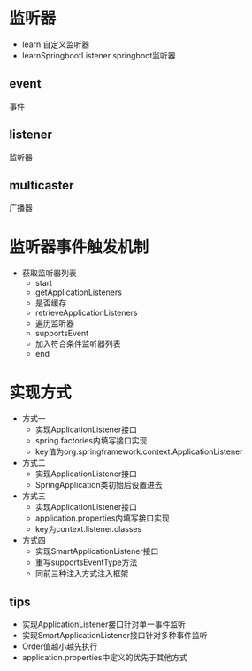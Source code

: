# 监听器
-   learn
    自定义监听器
-   learnSpringbootListener
    springboot监听器

## event
事件

## listener
监听器

## multicaster
广播器

# 监听器事件触发机制
-   获取监听器列表
    -   start
    -   getApplicationListeners
    -   是否缓存
    -   retrieveApplicationListeners
    -   遍历监听器
    -   supportsEvent
    -   加入符合条件监听器列表
    -   end
    
# 实现方式
-   方式一
    -   实现ApplicationListener接口
    -   spring.factories内填写接口实现
    -   key值为org.springframework.context.ApplicationListener
-   方式二
    -   实现ApplicationListener接口
    -   SpringApplication类初始后设置进去
-   方式三
    -   实现ApplicationListener接口
    -   application.properties内填写接口实现
    -   key为context.listener.classes
-   方式四
    -   实现SmartApplicationListener接口
    -   重写supportsEventType方法
    -   同前三种注入方式注入框架
    
## tips
-   实现ApplicationListener接口针对单一事件监听
-   实现SmartApplicationListener接口针对多种事件监听
-   Order值越小越先执行
-   application.properties中定义的优先于其他方式